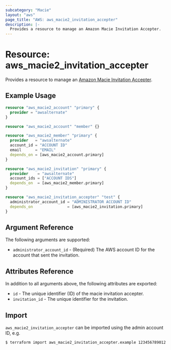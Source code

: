 ```yaml
---
subcategory: "Macie"
layout: "aws"
page_title: "AWS: aws_macie2_invitation_accepter"
description: |-
  Provides a resource to manage an Amazon Macie Invitation Accepter.
---
```


# Resource: aws_macie2_invitation_accepter

Provides a resource to manage an [Amazon Macie Invitation Accepter](https://docs.aws.amazon.com/macie/latest/APIReference/invitations-accept.html).

## Example Usage

```terraform
resource "aws_macie2_account" "primary" {
  provider = "awsalternate"
}

resource "aws_macie2_account" "member" {}

resource "aws_macie2_member" "primary" {
  provider   = "awsalternate"
  account_id = "ACCOUNT ID"
  email      = "EMAIL"
  depends_on = [aws_macie2_account.primary]
}

resource "aws_macie2_invitation" "primary" {
  provider    = "awsalternate"
  account_ids = ["ACCOUNT IDS"]
  depends_on  = [aws_macie2_member.primary]
}

resource "aws_macie2_invitation_accepter" "test" {
  administrator_account_id = "ADMINISTRATOR ACCOUNT ID"
  depends_on               = [aws_macie2_invitation.primary]
}
```

## Argument Reference

The following arguments are supported:

* `administrator_account_id` - (Required) The AWS account ID for the account that sent the invitation.

## Attributes Reference

In addition to all arguments above, the following attributes are exported:

* `id` - The unique identifier (ID) of the macie invitation accepter.
* `invitation_id` - The unique identifier for the invitation.

## Import

`aws_macie2_invitation_accepter` can be imported using the admin account ID, e.g.

```
$ terraform import aws_macie2_invitation_accepter.example 123456789012
```
